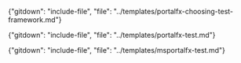 
  {"gitdown": "include-file", "file": "../templates/portalfx-choosing-test-framework.md"}

  {"gitdown": "include-file", "file": "../templates/portalfx-test.md"}

  {"gitdown": "include-file", "file": "../templates/msportalfx-test.md"}
